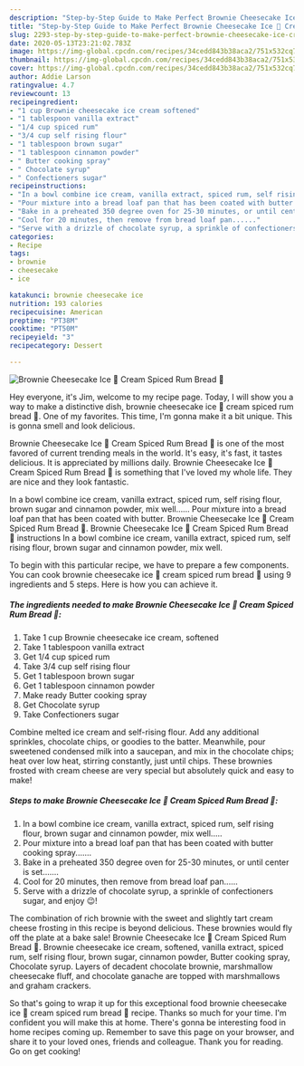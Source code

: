 ```yaml
---
description: "Step-by-Step Guide to Make Perfect Brownie Cheesecake Ice 🧊 Cream Spiced Rum Bread 🍞"
title: "Step-by-Step Guide to Make Perfect Brownie Cheesecake Ice 🧊 Cream Spiced Rum Bread 🍞"
slug: 2293-step-by-step-guide-to-make-perfect-brownie-cheesecake-ice-cream-spiced-rum-bread
date: 2020-05-13T23:21:02.783Z
image: https://img-global.cpcdn.com/recipes/34cedd843b38aca2/751x532cq70/brownie-cheesecake-ice-🧊-cream-spiced-rum-bread-🍞-recipe-main-photo.jpg
thumbnail: https://img-global.cpcdn.com/recipes/34cedd843b38aca2/751x532cq70/brownie-cheesecake-ice-🧊-cream-spiced-rum-bread-🍞-recipe-main-photo.jpg
cover: https://img-global.cpcdn.com/recipes/34cedd843b38aca2/751x532cq70/brownie-cheesecake-ice-🧊-cream-spiced-rum-bread-🍞-recipe-main-photo.jpg
author: Addie Larson
ratingvalue: 4.7
reviewcount: 13
recipeingredient:
- "1 cup Brownie cheesecake ice cream softened"
- "1 tablespoon vanilla extract"
- "1/4 cup spiced rum"
- "3/4 cup self rising flour"
- "1 tablespoon brown sugar"
- "1 tablespoon cinnamon powder"
- " Butter cooking spray"
- " Chocolate syrup"
- " Confectioners sugar"
recipeinstructions:
- "In a bowl combine ice cream, vanilla extract, spiced rum, self rising flour, brown sugar and cinnamon powder, mix well....."
- "Pour mixture into a bread loaf pan that has been coated with butter cooking spray......."
- "Bake in a preheated 350 degree oven for 25-30 minutes, or until center is set......."
- "Cool for 20 minutes, then remove from bread loaf pan......"
- "Serve with a drizzle of chocolate syrup, a sprinkle of confectioners sugar, and enjoy 😉!"
categories:
- Recipe
tags:
- brownie
- cheesecake
- ice

katakunci: brownie cheesecake ice 
nutrition: 193 calories
recipecuisine: American
preptime: "PT38M"
cooktime: "PT50M"
recipeyield: "3"
recipecategory: Dessert

---
```



![Brownie Cheesecake Ice 🧊 Cream Spiced Rum Bread 🍞](https://img-global.cpcdn.com/recipes/34cedd843b38aca2/751x532cq70/brownie-cheesecake-ice-🧊-cream-spiced-rum-bread-🍞-recipe-main-photo.jpg)

Hey everyone, it's Jim, welcome to my recipe page. Today, I will show you a way to make a distinctive dish, brownie cheesecake ice 🧊 cream spiced rum bread 🍞. One of my favorites. This time, I'm gonna make it a bit unique. This is gonna smell and look delicious.

Brownie Cheesecake Ice 🧊 Cream Spiced Rum Bread 🍞 is one of the most favored of current trending meals in the world. It's easy, it's fast, it tastes delicious. It is appreciated by millions daily. Brownie Cheesecake Ice 🧊 Cream Spiced Rum Bread 🍞 is something that I've loved my whole life. They are nice and they look fantastic.

In a bowl combine ice cream, vanilla extract, spiced rum, self rising flour, brown sugar and cinnamon powder, mix well…… Pour mixture into a bread loaf pan that has been coated with butter. Brownie Cheesecake Ice 🧊 Cream Spiced Rum Bread 🍞. Brownie Cheesecake Ice 🧊 Cream Spiced Rum Bread 🍞 instructions In a bowl combine ice cream, vanilla extract, spiced rum, self rising flour, brown sugar and cinnamon powder, mix well.


To begin with this particular recipe, we have to prepare a few components. You can cook brownie cheesecake ice 🧊 cream spiced rum bread 🍞 using 9 ingredients and 5 steps. Here is how you can achieve it.

<!--inarticleads1-->

##### The ingredients needed to make Brownie Cheesecake Ice 🧊 Cream Spiced Rum Bread 🍞:

1. Take 1 cup Brownie cheesecake ice cream, softened
1. Take 1 tablespoon vanilla extract
1. Get 1/4 cup spiced rum
1. Take 3/4 cup self rising flour
1. Get 1 tablespoon brown sugar
1. Get 1 tablespoon cinnamon powder
1. Make ready  Butter cooking spray
1. Get  Chocolate syrup
1. Take  Confectioners sugar


Combine melted ice cream and self-rising flour. Add any additional sprinkles, chocolate chips, or goodies to the batter. Meanwhile, pour sweetened condensed milk into a saucepan, and mix in the chocolate chips; heat over low heat, stirring constantly, just until chips. These brownies frosted with cream cheese are very special but absolutely quick and easy to make! 

<!--inarticleads2-->

##### Steps to make Brownie Cheesecake Ice 🧊 Cream Spiced Rum Bread 🍞:

1. In a bowl combine ice cream, vanilla extract, spiced rum, self rising flour, brown sugar and cinnamon powder, mix well.....
1. Pour mixture into a bread loaf pan that has been coated with butter cooking spray.......
1. Bake in a preheated 350 degree oven for 25-30 minutes, or until center is set.......
1. Cool for 20 minutes, then remove from bread loaf pan......
1. Serve with a drizzle of chocolate syrup, a sprinkle of confectioners sugar, and enjoy 😉!


The combination of rich brownie with the sweet and slightly tart cream cheese frosting in this recipe is beyond delicious. These brownies would fly off the plate at a bake sale! Brownie Cheesecake Ice 🧊 Cream Spiced Rum Bread 🍞. Brownie cheesecake ice cream, softened, vanilla extract, spiced rum, self rising flour, brown sugar, cinnamon powder, Butter cooking spray, Chocolate syrup. Layers of decadent chocolate brownie, marshmallow cheesecake fluff, and chocolate ganache are topped with marshmallows and graham crackers. 

So that's going to wrap it up for this exceptional food brownie cheesecake ice 🧊 cream spiced rum bread 🍞 recipe. Thanks so much for your time. I'm confident you will make this at home. There's gonna be interesting food in home recipes coming up. Remember to save this page on your browser, and share it to your loved ones, friends and colleague. Thank you for reading. Go on get cooking!
